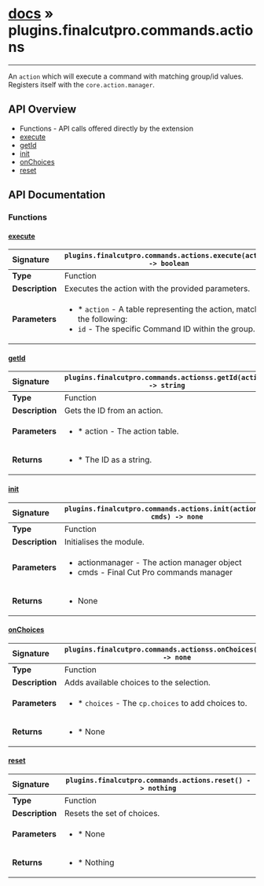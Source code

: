 # [docs](index.md) » plugins.finalcutpro.commands.actions
---

An `action` which will execute a command with matching group/id values.
Registers itself with the `core.action.manager`.

## API Overview
* Functions - API calls offered directly by the extension
 * [execute](#execute)
 * [getId](#getid)
 * [init](#init)
 * [onChoices](#onchoices)
 * [reset](#reset)

## API Documentation

### Functions

#### [execute](#execute)
| <span style="float: left;">**Signature**</span> | <span style="float: left;">`plugins.finalcutpro.commands.actions.execute(action) -> boolean` </span>                                                          |
| -----------------------------------------------------|---------------------------------------------------------------------------------------------------------|
| **Type**                                             | Function                                                                                         |
| **Description**                                      | Executes the action with the provided parameters.                                                                                         |
| **Parameters**                                       | <ul><li>* `action`  - A table representing the action, matching the following:</li><li>   `id`      - The specific Command ID within the group.</li></ul> |

#### [getId](#getid)
| <span style="float: left;">**Signature**</span> | <span style="float: left;">`plugins.finalcutpro.commands.actionss.getId(action) -> string` </span>                                                          |
| -----------------------------------------------------|---------------------------------------------------------------------------------------------------------|
| **Type**                                             | Function                                                                                         |
| **Description**                                      | Gets the ID from an action.                                                                                         |
| **Parameters**                                       | <ul><li>* action - The action table.</li></ul> |
| **Returns**                                          | <ul><li>* The ID as a string.</li></ul>          |

#### [init](#init)
| <span style="float: left;">**Signature**</span> | <span style="float: left;">`plugins.finalcutpro.commands.actions.init(actionmanager, cmds) -> none` </span>                                                          |
| -----------------------------------------------------|---------------------------------------------------------------------------------------------------------|
| **Type**                                             | Function                                                                                         |
| **Description**                                      | Initialises the module.                                                                                         |
| **Parameters**                                       | <ul><li>actionmanager - The action manager object</li><li>cmds - Final Cut Pro commands manager</li></ul> |
| **Returns**                                          | <ul><li>None</li></ul>          |

#### [onChoices](#onchoices)
| <span style="float: left;">**Signature**</span> | <span style="float: left;">`plugins.finalcutpro.commands.actionss.onChoices(choices) -> none` </span>                                                          |
| -----------------------------------------------------|---------------------------------------------------------------------------------------------------------|
| **Type**                                             | Function                                                                                         |
| **Description**                                      | Adds available choices to the  selection.                                                                                         |
| **Parameters**                                       | <ul><li>* `choices` - The `cp.choices` to add choices to.</li></ul> |
| **Returns**                                          | <ul><li>* None</li></ul>          |

#### [reset](#reset)
| <span style="float: left;">**Signature**</span> | <span style="float: left;">`plugins.finalcutpro.commands.actions.reset() -> nothing` </span>                                                          |
| -----------------------------------------------------|---------------------------------------------------------------------------------------------------------|
| **Type**                                             | Function                                                                                         |
| **Description**                                      | Resets the set of choices.                                                                                         |
| **Parameters**                                       | <ul><li>* None</li></ul> |
| **Returns**                                          | <ul><li>* Nothing</li></ul>          |

